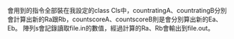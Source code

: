 會用到的指令全部裝在我設定的class Cls中，countratingA、countratingB分別會計算出新的Ra跟Rb，countscoreA、countscoreB則是會分別算出新的Ea、Eb。
陣列s會記錄讀取file.in的數值，經過計算的Ra、Rb會輸出到file.out。
